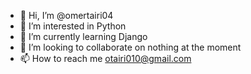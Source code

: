- 👋 Hi, I’m @omertairi04
- 👀 I’m interested in Python
- 🌱 I’m currently learning Django
- 💞️ I’m looking to collaborate on nothing at the moment
- 📫 How to reach me otairi010@gmail.com

<!---
omertairi04/omertairi04 is a ✨ special ✨ repository because its `README.md` (this file) appears on your GitHub profile.
You can click the Preview link to take a look at your changes.
--->
